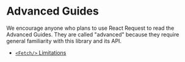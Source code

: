 # Advanced Guides

We encourage anyone who plans to use React Request to read the Advanced Guides.
They are called "advanced" because they require general familiarity with this
library and its API.

* [`<Fetch/>` Limitations](./fetch-limitations.md)
